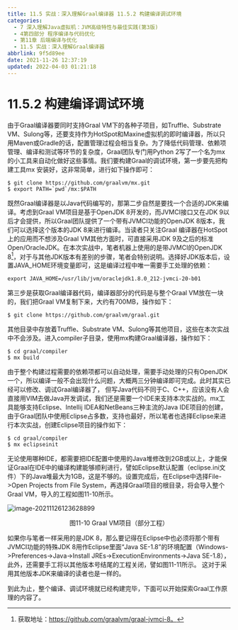 ```yaml
---
title: 11.5 实战：深入理解Graal编译器 11.5.2 构建编译调试环境
categories: 
  - 7 深入理解Java虛拟机：JVM高级特性与最佳实践(第3版)
  - 4第四部分 程序编译与代码优化
  - 第11章 后端编译与优化
  - 11.5 实战：深入理解Graal编译器
abbrlink: 9f5d89ee
date: 2021-11-26 12:37:19
updated: 2022-04-03 01:21:18
---
```

# 11.5.2 构建编译调试环境
由于Graal编译器要同时支持Graal VM下的各种子项目，如Truffle、Substrate VM、Sulong等，还要支持作为HotSpot和Maxine虚拟机的即时编译器，所以只用Maven或Gradle的话，配置管理过程会相当复杂。为了降低代码管理、依赖项管理、编译和测试等环节的复杂度，Graal团队专门用Python 2写了一个名为mx的小工具来自动化做好这些事情。我们要构建Graal的调试环境，第一步要先把构建工具mx 安装好，这非常简单，进行如下操作即可：

```
$ git clone https://github.com/graalvm/mx.git 
$ export PATH=`pwd`/mx:$PATH
```
既然Graal编译器是以Java代码编写的，那第二步自然是要找一个合适的JDK来编译。考虑到Graal VM项目是基于OpenJDK 8开发的，而JVMCI接口又在JDK 9以后才会提供，所以Graal团队提供了一个带有JVMCI功能的OpenJDK 8版本，我们可以选择这个版本的JDK 8来进行编译。当读者只关注Graal 编译器在HotSpot上的应用而不想涉及Graal VM其他方面时，可直接采用JDK 9及之后的标准Open/OracleJDK。在本次实战中，笔者机器上使用的是带JVMCI的OpenJDK 8[^1]，对于与其他JDK版本有差别的步骤，笔者会特别说明。选择好JDK版本后，设置JAVA_HOME环境变量即可，这是编译过程中唯一需要手工处理的依赖：

```
export JAVA_HOME=/usr/lib/jvm/oraclejdk1.8.0_212-jvmci-20-b01
```

第三步是获取Graal编译器代码，编译器部分的代码是与整个Graal VM放在一块的，我们把Graal VM复制下来，大约有700MB，操作如下：

```
$ git clone https://github.com/graalvm/graal.git
```

其他目录中存放着Truffle、Substrate VM、Sulong等其他项目，这些在本次实战中不会涉及。进入compiler子目录，使用mx构建Graal编译器，操作如下：

```
$ cd graal/compiler 
$ mx build
```
由于整个构建过程需要的依赖项都可以自动处理，需要手动处理的只有OpenJDK一个，所以编译一般不会出现什么问题，大概两三分钟编译即可完成。此时其实已经可以修改、调试Graal编译器了， 但写Java代码不同于C、C++，应该没有人会直接用VIM去做Java开发调试，我们还是需要一个IDE来支持本次实战的。mx工具能够支持Eclipse、Intellij IDEA和NetBeans三种主流的Java IDE项目的创建， 由于Graal团队中使用Eclipse占多数，支持也最好，所以笔者也选择Eclipse来进行本次实战，创建Eclipse项目的操作如下：

```
$ cd graal/compiler 
$ mx eclipseinit
```
无论使用哪种IDE，都需要把IDE配置中使用的Java堆修改到2GB或以上，才能保证Graal在IDE中的编译构建能够顺利进行，譬如Eclipse默认配置（eclipse.ini文件）下的Java堆最大为1GB，这是不够的。设置完成后，在Eclipse中选择File->Open Projects from File System，再选择Graal项目的根目录，将会导入整个Graal VM，导入的工程如图11-10所示。

![image-20211126123628899](https://gitee.com/XiaoLan223/images/raw/master/Blog/Sum/20211126123629.png)

<center>图11-10 Graal VM项目（部分工程）</center>

如果你与笔者一样采用的是JDK 8，那么要记得在Eclipse中也必须将那个带有JVMCI功能的特殊JDK 8用作Eclipse里面“Java SE-1.8”的环境配置（Windows->Preferences->Java->Install JREs->ExecutionEnvironments->Java SE-1.8），此外，还需要手工将以其他版本号结尾的工程关闭，譬如图11-11所示。 这对于采用其他版本JDK来编译的读者也是一样的。

到此为止，整个编译、调试环境就已经构建完毕，下面可以开始探索Graal工作原理的内容了。

[^1]: 获取地址：https://github.com/graalvm/graal-jvmci-8。
